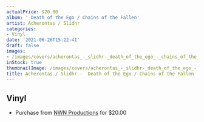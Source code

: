 ```yaml
---
actualPrice: $20.00
album: ' Death of the Ego / Chains of the Fallen'
artist: Acherontas / Slidhr
categories:
- Vinyl
date: '2021-06-26T15:22:41'
draft: false
images:
- /images/covers/acherontas_-_slidhr-_death_of_the_ego_-_chains_of_the_fallen.jpg
inStock: true
thumbnailImage: /images/covers/acherontas_-_slidhr-_death_of_the_ego_-_chains_of_the_fallen-thumb.jpg
title: Acherontas / Slidhr -  Death of the Ego / Chains of the Fallen
---
```


## Vinyl
* Purchase from [NWN Productions](http://shop.nwnprod.com/index.php?route=product/product&path=75&product_id=10235&sort=pd.name&order=ASC) for $20.00

